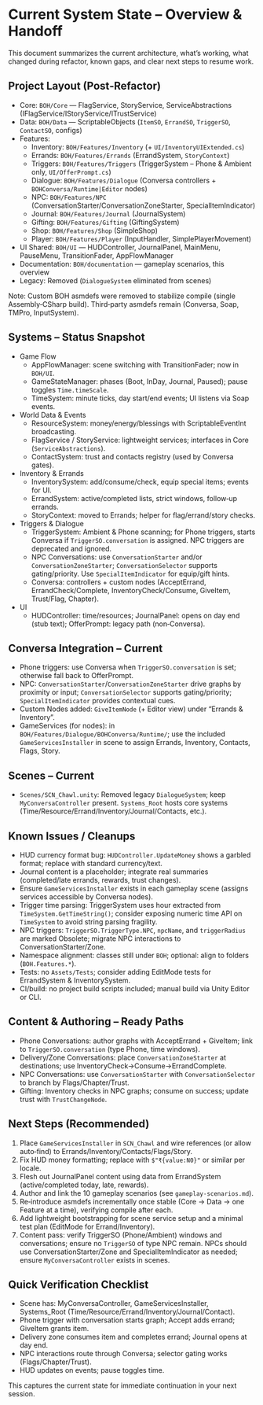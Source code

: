 # Current System State – Overview & Handoff

This document summarizes the current architecture, what’s working, what changed during refactor, known gaps, and clear next steps to resume work.

## Project Layout (Post‑Refactor)
- Core: `BOH/Core` — FlagService, StoryService, ServiceAbstractions (IFlagService/IStoryService/ITrustService)
- Data: `BOH/Data` — ScriptableObjects (`ItemSO`, `ErrandSO`, `TriggerSO`, `ContactSO`, configs)
- Features:
  - Inventory: `BOH/Features/Inventory` (+ `UI/InventoryUIExtended.cs`)
  - Errands: `BOH/Features/Errands` (ErrandSystem, `StoryContext`)
  - Triggers: `BOH/Features/Triggers` (TriggerSystem – Phone & Ambient only, `UI/OfferPrompt.cs`)
  - Dialogue: `BOH/Features/Dialogue` (Conversa controllers + `BOHConversa/Runtime|Editor` nodes)
  - NPC: `BOH/Features/NPC` (ConversationStarter/ConversationZoneStarter, SpecialItemIndicator)
  - Journal: `BOH/Features/Journal` (JournalSystem)
  - Gifting: `BOH/Features/Gifting` (GiftingSystem)
  - Shop: `BOH/Features/Shop` (SimpleShop)
  - Player: `BOH/Features/Player` (InputHandler, SimplePlayerMovement)
- UI Shared: `BOH/UI` — HUDController, JournalPanel, MainMenu, PauseMenu, TransitionFader, AppFlowManager
- Documentation: `BOH/documentation` — gameplay scenarios, this overview
- Legacy: Removed (`DialogueSystem` eliminated from scenes)

Note: Custom BOH asmdefs were removed to stabilize compile (single Assembly‑CSharp build). Third‑party asmdefs remain (Conversa, Soap, TMPro, InputSystem).

## Systems – Status Snapshot
- Game Flow
  - AppFlowManager: scene switching with TransitionFader; now in `BOH/UI`.
  - GameStateManager: phases (Boot, InDay, Journal, Paused); pause toggles `Time.timeScale`.
  - TimeSystem: minute ticks, day start/end events; UI listens via Soap events.
- World Data & Events
  - ResourceSystem: money/energy/blessings with ScriptableEventInt broadcasting.
  - FlagService / StoryService: lightweight services; interfaces in Core (`ServiceAbstractions`).
  - ContactSystem: trust and contacts registry (used by Conversa gates).
- Inventory & Errands
  - InventorySystem: add/consume/check, equip special items; events for UI.
  - ErrandSystem: active/completed lists, strict windows, follow‑up errands.
  - StoryContext: moved to Errands; helper for flag/errand/story checks.
- Triggers & Dialogue
  - TriggerSystem: Ambient & Phone scanning; for Phone triggers, starts Conversa if `TriggerSO.conversation` is assigned. NPC triggers are deprecated and ignored.
  - NPC Conversations: use `ConversationStarter` and/or `ConversationZoneStarter`; `ConversationSelector` supports gating/priority. Use `SpecialItemIndicator` for equip/gift hints.
  - Conversa: controllers + custom nodes (AcceptErrand, ErrandCheck/Complete, InventoryCheck/Consume, GiveItem, Trust/Flag, Chapter).
- UI
  - HUDController: time/resources; JournalPanel: opens on day end (stub text); OfferPrompt: legacy path (non‑Conversa).

## Conversa Integration – Current
- Phone triggers: use Conversa when `TriggerSO.conversation` is set; otherwise fall back to OfferPrompt.
- NPC: `ConversationStarter`/`ConversationZoneStarter` drive graphs by proximity or input; `ConversationSelector` supports gating/priority; `SpecialItemIndicator` provides contextual cues.
- Custom Nodes added: `GiveItemNode` (+ Editor view) under “Errands & Inventory”.
- GameServices (for nodes): in `BOH/Features/Dialogue/BOHConversa/Runtime/`; use the included `GameServicesInstaller` in scene to assign Errands, Inventory, Contacts, Flags, Story.

## Scenes – Current
- `Scenes/SCN_Chawl.unity`: Removed legacy `DialogueSystem`; keep `MyConversaController` present. `Systems_Root` hosts core systems (Time/Resource/Errand/Inventory/Journal/Contacts, etc.).

## Known Issues / Cleanups
- HUD currency format bug: `HUDController.UpdateMoney` shows a garbled format; replace with standard currency/text.
- Journal content is a placeholder; integrate real summaries (completed/late errands, rewards, trust changes).
- Ensure `GameServicesInstaller` exists in each gameplay scene (assigns services accessible by Conversa nodes).
- Trigger time parsing: TriggerSystem uses hour extracted from `TimeSystem.GetTimeString()`; consider exposing numeric time API on `TimeSystem` to avoid string parsing fragility.
 - NPC triggers: `TriggerSO.TriggerType.NPC`, `npcName`, and `triggerRadius` are marked Obsolete; migrate NPC interactions to ConversationStarter/Zone.
- Namespace alignment: classes still under `BOH`; optional: align to folders (`BOH.Features.*`).
- Tests: no `Assets/Tests`; consider adding EditMode tests for ErrandSystem & InventorySystem.
- CI/build: no project build scripts included; manual build via Unity Editor or CLI.

## Content & Authoring – Ready Paths
- Phone Conversations: author graphs with AcceptErrand + GiveItem; link to `TriggerSO.conversation` (type Phone, time windows).
- Delivery/Zone Conversations: place `ConversationZoneStarter` at destinations; use InventoryCheck→Consume→ErrandComplete.
- NPC Conversations: use `ConversationStarter` with `ConversationSelector` to branch by Flags/Chapter/Trust.
- Gifting: Inventory checks in NPC graphs; consume on success; update trust with `TrustChangeNode`.

## Next Steps (Recommended)
1) Place `GameServicesInstaller` in `SCN_Chawl` and wire references (or allow auto‑find) to Errands/Inventory/Contacts/Flags/Story.
2) Fix HUD money formatting; replace with `$"₹{value:N0}"` or similar per locale.
3) Flesh out JournalPanel content using data from ErrandSystem (active/completed today, late, rewards).
4) Author and link the 10 gameplay scenarios (see `gameplay-scenarios.md`).
5) Re‑introduce asmdefs incrementally once stable (Core → Data → one Feature at a time), verifying compile after each.
6) Add lightweight bootstrapping for scene service setup and a minimal test plan (EditMode for Errand/Inventory).
7) Content pass: verify TriggerSO (Phone/Ambient) windows and conversations; ensure no `TriggerSO` of type NPC remain. NPCs should use ConversationStarter/Zone and SpecialItemIndicator as needed; ensure `MyConversaController` exists in scenes.

## Quick Verification Checklist
- Scene has: MyConversaController, GameServicesInstaller, Systems_Root (Time/Resource/Errand/Inventory/Journal/Contact).
- Phone trigger with conversation starts graph; Accept adds errand; GiveItem grants item.
- Delivery zone consumes item and completes errand; Journal opens at day end.
- NPC interactions route through Conversa; selector gating works (Flags/Chapter/Trust).
- HUD updates on events; pause toggles time.

This captures the current state for immediate continuation in your next session.
